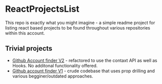 # ReactProjectsList

This repo is exactly what you might imagine - a simple readme project for listing react based projects to be found throughout various repositories within this account.

## Trivial projects

- [Github Account finder V2](https://github.com/irisida/hubfinderv2) - refactored to use the contaxt API as well as Hooks. No additonal functionality offered.
- [Github account finder V1](https://github.com/irisida/hubfinderv1) - crude codebase that uses prop drilling and various begginer/outdated approaches.
